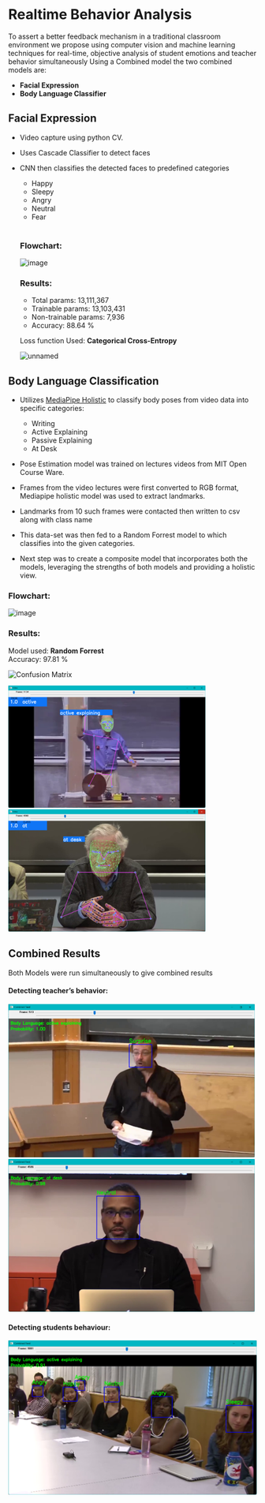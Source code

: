 # Realtime Behavior Analysis 
To assert a better feedback mechanism in a traditional classroom environment we propose using computer vision and machine learning techniques for real-time, objective analysis of student emotions and teacher behavior simultaneously Using a Combined model the two combined models are:
- **Facial Expression**
- **Body Language Classifier**


## Facial Expression
- Video capture using python CV.
- Uses Cascade Classifier to detect faces
- CNN then classifies the detected faces to predefined categories
  - Happy
  - Sleepy
  - Angry
  - Neutral
  - Fear
  <br>
  
  ### Flowchart:
    ![image](https://github.com/user-attachments/assets/ba47afab-65ad-48a0-9d7f-794e402018b4)

  ### Results:
  - Total params: 13,111,367
  - Trainable params: 13,103,431
  - Non-trainable params: 7,936
  - Accuracy:  88.64 %

  Loss function Used: **Categorical Cross-Entropy**
  
  ![unnamed](https://github.com/user-attachments/assets/cd3c5bc4-9de4-40ea-a487-d05346b5ff08)

## Body Language Classification
- Utilizes [MediaPipe Holistic](https://github.com/google/mediapipe/blob/master/docs/solutions/holistic.md) to classify body poses from video data into specific categories:
  - Writing
  - Active Explaining
  - Passive Explaining
  - At Desk

- Pose Estimation model was trained on lectures videos from MIT Open Course Ware.
- Frames from the video lectures were first converted to RGB format, Mediapipe holistic model was used to extract landmarks.
- Landmarks from 10 such frames were contacted then written to csv along with class name
- This data-set was then fed to a Random Forrest model to which classifies into the given categories.
- Next step was to create a composite model that incorporates both the models, leveraging the strengths of both models and providing a holistic view.

### Flowchart:
  ![image](https://github.com/user-attachments/assets/3da7f7dc-9a98-4352-9316-1035a7310ee3)

### Results:
  Model used: **Random Forrest** <br>
  Accuracy: 97.81 %

  ![Confusion Matrix](https://github.com/user-attachments/assets/b0d07dff-f5a2-44c5-b2b0-ed17362453c9)


<p float="left">
  <img src="/Project Images/Picture7.png" width="400" />
  <img src="/Project Images/Picture1.png" width="400" /> 
</p>

## Combined Results
Both Models were run simultaneously to give combined results

#### Detecting teacher’s behavior:
<p float="left">
  <img src="/Project Images/Picture4.png" width="500" />
  <img src="/Project Images/Picture5.png" width="500" /> 
</p>

#### Detecting students behaviour:
<img src="/Project Images/Picture6.png" />
